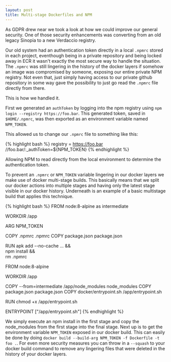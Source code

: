 ```yaml
---
layout: post
title: Multi-stage Dockerfiles and NPM
---
```

As GDPR drew near we took a look at how we could improve our general security. One of those security enhancements was converting from an old legacy Sinopia to a new Verdaccio registry.

Our old system had an authentication token directly in a local `.npmrc` stored in each project, eventhough being in a private repository and being locked away in ECR it wasn't exactly the most secure way to handle the situation. The `.npmrc` was still lingering in the history of the docker layers if somehow an image was compromised by someone, exposing our entire private NPM registry. Not even that, just simply having access to our private github repository in some way gave the possibility to just go read the `.npmrc` file directly from there.

This is how we handled it. 

First we generated an `authToken` by logging into the npm registry using `npm login --registry https://foo.bar`. This generated token, saved in `$HOME/.npmrc`, was then exported as an environment variable named `NPM_TOKEN`.

This allowed us to change our `.npmrc` file to something like this:

{% highlight bash %}
registry = https://foo.bar
//foo.bar/:_authToken=${NPM_TOKEN}
{% endhighlight %}

Allowing NPM to read directly from the local environment to determine the authentication token. 

To prevent an `.npmrc` or `NPM_TOKEN` variable lingering in our docker layers we make use of docker multi-stage builds. This basically means that we split our docker actions into multiple stages and having only the latest stage visible in our docker history. Underneath is an example of a basic multistage build that applies this technique.

{% highlight bash %}
FROM node:8-alpine as intermediate

WORKDIR /app

ARG NPM_TOKEN

COPY .npmrc .npmrc
COPY package.json package.json

RUN apk add --no-cache ... && \
  npm install && \
  rm .npmrc

FROM node:8-alpine

WORKDIR /app

COPY --from=intermediate /app/node_modules node_modules
COPY package.json package.json
COPY docker/entrypoint.sh /app/entrypoint.sh

RUN chmod +x /app/entrypoint.sh

ENTRYPOINT ["/app/entrypoint.sh"]
{% endhighlight %}

We simply execute an npm install in the first stage and copy the node_modules from the first stage into the final stage. Next up is to get the environment variable `NPM_TOKEN` exposed in our docker build. This can easily be done by doing `docker build --build-arg NPM_TOKEN -f Dockerfile -t foo .`. For even more security measures you can throw in a `--squash` to your docker build command to remove any lingering files that were deleted in the history of your docker layers.
